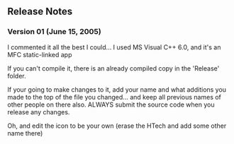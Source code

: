 ## Release Notes

### Version 01 (June 15, 2005)

I commented it all the best I could... 
I used MS Visual C++ 6.0, and it's an MFC static-linked app 

If you can't compile it, there is an already compiled copy in the 'Release' folder. 

If your going to make changes to it, add your name and what additions you made to the
top of the file you changed... and keep all previous names of other people on there also.
ALWAYS submit the source code when you release any changes. 

Oh, and edit the icon to be your own (erase the HTech and add some other name there)
